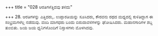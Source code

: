 +++
title = "028 ಆರತಿಗಳೆತ್ತಿದವು ತಳಿದು"

+++
28. ಆರತಿಗಳನ್ನು ಎತ್ತಿದರು,. ಉಪ್ಪಾರತಿಯನ್ನು ಸೂಸಿದರು, ಕೌರವನು ರಥದ ಮಧ್ಯದಲ್ಲಿ ಕುಳಿತಿದ್ದಾಗ ಈ ಸಂಭ್ರಮಗಳೆಲ್ಲ ನಡೆದುವು. ವಂದಿ ಮಾಗಧರು ಬಂದು ಬಿರುದಾವಳಿಗಳನ್ನು ಘೋಷಿಸಿದರು. ಮಹಾನಗಾರಿಗಳ ಶಬ್ದ ತುಂಬಿತು. ಜಯ ಜಯ ಧ್ವನಿಗಳೊಂದಿಗೆ ನಿಸ್ಸಾಳಗಳು ಮೊಳಗಿದವು.